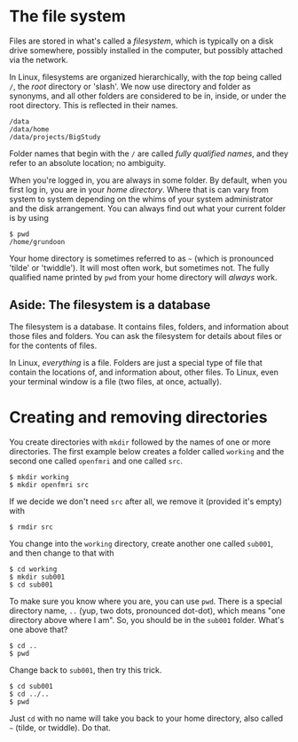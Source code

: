 # The file system

Files are stored in what's called a _filesystem_, which is typically on a disk
drive somewhere, possibly installed in the computer, but possibly attached via
the network.

In Linux, filesystems are organized hierarchically, with the _top_ being called
`/`, the _root_ directory or 'slash'.  We now use directory and folder as
synonyms, and all other folders are considered to be in, inside, or under the
root directory.  This is reflected in their names.
```
/data
/data/home
/data/projects/BigStudy
```
Folder names that begin with the `/` are called _fully qualified names_, and
they refer to an absolute location; no ambiguity.

When you're logged in, you are always in some folder.  By default, when you
first log in, you are in your _home directory_.  Where that is can vary from
system to system depending on the whims of your system administrator and the
disk arrangement.  You can always find out what your current folder is by
using
```
$ pwd
/home/grundoon
```
Your home directory is sometimes referred to as `~` (which is pronounced
'tilde' or 'twiddle').  It will most often work, but sometimes not. The
fully qualified name printed by `pwd` from your home directory will _always_
work.

## Aside:  The filesystem is a database

The filesystem is a database.  It contains files, folders, and information
about those files and folders.  You can ask the filesystem for details about
files or for the contents of files.

In Linux, _everything_ is a file.  Folders are just a special type of file that
contain the locations of, and information about, other files.  To Linux, even
your terminal window is a file (two files, at once, actually).

# Creating and removing directories

You create directories with `mkdir` followed by the names of one or more
directories.  The first example below creates a folder called `working`
and the second one called `openfmri` and one called `src`.
```
$ mkdir working
$ mkdir openfmri src
```
If we decide we don't need `src` after all, we remove it (provided it's
empty) with
```
$ rmdir src
```
You change into the `working` directory, create another one called
`sub001`, and then change to that with
```
$ cd working
$ mkdir sub001
$ cd sub001
```
To make sure you know where you are, you can use `pwd`.  There is a
special directory name, `..` (yup, two dots, pronounced dot-dot), which
means "one directory above where I am".  So, you should be in the
`sub001` folder.  What's one above that?
```
$ cd ..
$ pwd
```
Change back to `sub001`, then try this trick.
```
$ cd sub001
$ cd ../..
$ pwd
```
Just `cd` with no name will take you back to your home directory, also
called `~` (tilde, or twiddle).  Do that.

